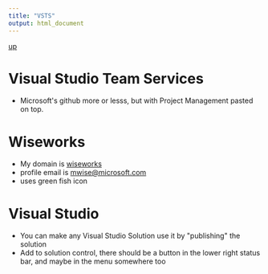 ```yaml
---
title: "VSTS"
output: html_document
---
```

[up](https://mikewise2718.github.io/markdowndocs/)

# Visual Studio Team Services
 - Microsoft's github more or lesss, but with Project Management pasted on top.

 # Wiseworks
 - My domain is [wiseworks](https://wiseworks.visualstudio.com/_projects)
 - profile email  is mwise@microsoft.com
 - uses green fish icon


# Visual Studio
- You can make any Visual Studio Solution use it by "publishing" the solution
- Add to solution control, there should be a button in the lower right status bar, and maybe in the menu somewhere too
